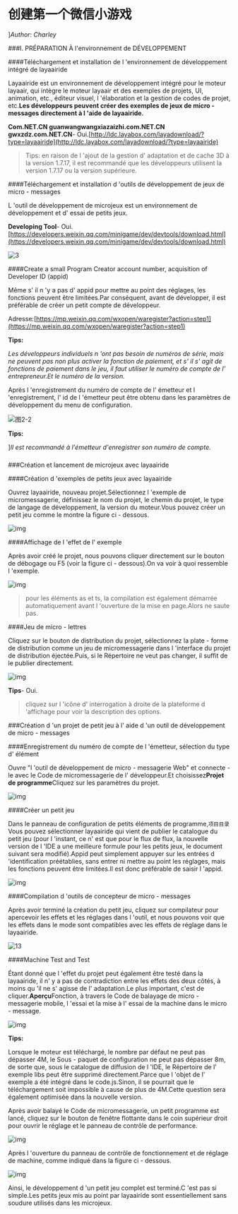 # 创建第一个微信小游戏

]*Author: Charley*

###I. PRÉPARATION À l'environnement de DÉVELOPPEMENT

####Téléchargement et installation de l 'environnement de développement intégré de layaairide

Layaairide est un environnement de développement intégré pour le moteur layaair, qui intègre le moteur layaair et des exemples de projets, UI, animation, etc., éditeur visuel, l 'élaboration et la gestion de codes de projet, etc.**Les développeurs peuvent créer des exemples de jeux de micro - messages directement à l 'aide de layaairide.**

**Com.NET.CN guanwangwangxiazaizhi.com.NET.CN gwxzdz.com.NET.CN**- Oui.[http://ldc.layabox.com/layadownload/?type=layaairide](http://ldc.layabox.com/layadownload/?type=layaairide)

> Tips: en raison de l 'ajout de la gestion d' adaptation et de cache 3D à la version 1.7.17, il est recommandé que les développeurs utilisent la version 1.7.17 ou la version supérieure.



####Téléchargement et installation d 'outils de développement de jeux de micro - messages

L 'outil de développement de microjeux est un environnement de développement et d' essai de petits jeux.

**Developing Tool**- Oui.
[https://developers.weixin.qq.com/minigame/dev/devtools/download.html](https://developers.weixin.qq.com/minigame/dev/devtools/download.html)

![3](img/3.png)  







####Create a small Program Creator account number, acquisition of Developer ID (appid)

Même s' il n 'y a pas d' appid pour mettre au point des réglages, les fonctions peuvent être limitées.Par conséquent, avant de développer, il est préférable de créer un petit compte de développeur.

Adresse:[https://mp.weixin.qq.com/wxopen/waregister?action=step1](https://mp.weixin.qq.com/wxopen/waregister?action=step1)

**Tips:**

*Les développeurs individuels n 'ont pas besoin de numéros de série, mais ne peuvent pas non plus activer la fonction de paiement, et s' il s' agit de fonctions de paiement dans le jeu, il faut utiliser le numéro de compte de l' entrepreneur.Et le numéro de la version.*

Après l 'enregistrement du numéro de compte de l' émetteur et l 'enregistrement, l' id de l 'émetteur peut être obtenu dans les paramètres de développement du menu de configuration.

![图2-2](img/2-2.png)

**Tips:**

]*Il est recommandé à l'émetteur d'enregistrer son numéro de compte.*

### 

###Création et lancement de microjeux avec layaairide

####Création d 'exemples de petits jeux avec layaairide

Ouvrez layaairide, nouveau projet.Sélectionnez l 'exemple de micromessagerie, définissez le nom du projet, le chemin du projet, le type de langage de développement, la version du moteur.Vous pouvez créer un petit jeu comme le montre la figure ci - dessous.

![img](img/5.png)



####Affichage de l 'effet de l' exemple

Après avoir créé le projet, nous pouvons cliquer directement sur le bouton de débogage ou F5 (voir la figure ci - dessous).On va voir à quoi ressemble l 'exemple.

![img](img/5.jpg)  


> pour les éléments as et ts, la compilation est également démarrée automatiquement avant l 'ouverture de la mise en page.Alors ne saute pas.

####Jeu de micro - lettres

Cliquez sur le bouton de distribution du projet, sélectionnez la plate - forme de distribution comme un jeu de micromessagerie dans l 'interface du projet de distribution éjectée.Puis, si le Répertoire ne veut pas changer, il suffit de le publier directement.

![img](img/7.png) 


**Tips**- Oui.

> cliquez sur l 'icône d' interrogation à droite de la plateforme d 'affichage pour voir la description des options.



###Création d 'un projet de petit jeu à l' aide d 'un outil de développement de micro - messages

####Enregistrement du numéro de compte de l 'émetteur, sélection du type d' élément

Ouvre "l 'outil de développement de micro - messagerie Web" et connecte - le avec le Code de micromessagerie de l' développeur.Et choisissez**Projet de programme**Cliquez sur les paramètres du projet.

![img](img/8.png) 



####Créer un petit jeu

Dans le panneau de configuration de petits éléments de programme,`项目目录`Vous pouvez sélectionner layaairide qui vient de publier le catalogue du petit jeu (pour l 'instant, ce n' est que pour le flux de flux, la nouvelle version de l 'IDE a une meilleure formule pour les petits jeux, le document suivant sera modifié).Appid peut simplement appuyer sur les entrées d 'identification préétablies, sans entrer ni mettre au point les réglages, mais les fonctions peuvent être limitées.Il est donc préférable de saisir l 'appid.

![img](img/8-1.png) 











####Compilation d 'outils de concepteur de micro - messages

Après avoir terminé la création du petit jeu, cliquez sur compilateur pour apercevoir les effets et les réglages dans l 'outil, et nous pouvons voir que les effets dans le mode sont compatibles avec les effets de réglage dans le layaairide.

![13](img/13.png) 







####Machine Test and Test

Étant donné que l 'effet du projet peut également être testé dans la layaairide, il n' y a pas de contradiction entre les effets des deux côtés, à moins qu 'il ne s' agisse de l' adaptation.Le plus important, c'est de cliquer.**Aperçu**Fonction, à travers le Code de balayage de micro - messagerie mobile, l 'essai et la mise à l' essai de la machine dans le micro - message.

![img](img/14.png) 


**Tips:**

Lorsque le moteur est téléchargé, le nombre par défaut ne peut pas dépasser 4M, le Sous - paquet de configuration ne peut pas dépasser 8m, de sorte que, sous le catalogue de diffusion de l 'IDE, le Répertoire de l' exemple libs peut être supprimé directement.Parce que l 'objet de l' exemple a été intégré dans le code.js.Sinon, il se pourrait que le téléchargement soit impossible à cause de plus de 4M.Cette question sera également optimisée dans la nouvelle version.







Après avoir balayé le Code de micromessagerie, un petit programme est lancé, cliquez sur le bouton de fenêtre flottante dans le coin supérieur droit pour ouvrir le réglage et le panneau de contrôle de performance.

![img](img/10.png)

Après l 'ouverture du panneau de contrôle de fonctionnement et de réglage de machine, comme indiqué dans la figure ci - dessous.

![img](img/11.png) 




Ainsi, le développement d 'un petit jeu complet est terminé.C 'est pas si simple.Les petits jeux mis au point par layaairide sont essentiellement sans soudure utilisés dans les microjeux.